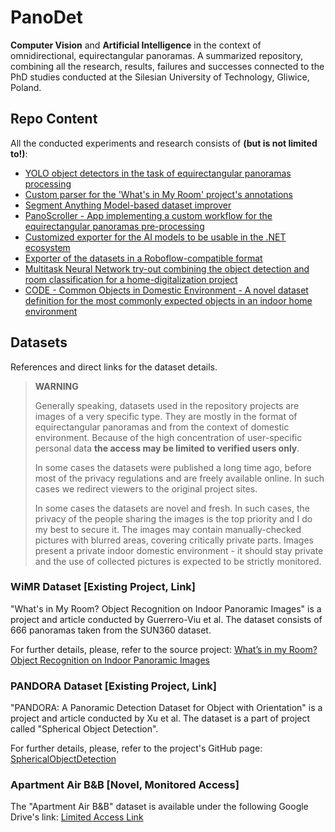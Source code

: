 # PanoDet

**Computer Vision** and **Artificial Intelligence** in the context of omnidirectional, equirectangular panoramas. A summarized repository, combining all the research, results, failures and successes connected to the PhD studies conducted at the Silesian University of Technology, Gliwice, Poland.

## Repo Content

All the conducted experiments and research consists of **(but is not limited to!)**:
- [YOLO object detectors in the task of equirectangular panoramas processing](YOLO_Object_Detection_Experiments/README.md)
- [Custom parser for the 'What's in My Room' project's annotations](WiMR_Dataset_Parser/README.md)
- [Segment Anything Model-based dataset improver](SAM_Dataset_Improver/README.md)
- [PanoScroller - App implementing a custom workflow for the equirectangular panoramas pre-processing](Pano_Scroller/README.md)
- [Customized exporter for the AI models to be usable in the .NET ecosystem](Model_Exporter/README.md)
- [Exporter of the datasets in a Roboflow-compatible format](Dataset_Exporter/README.md)
- [Multitask Neural Network try-out combining the object detection and room classification for a home-digitalization project](CODE_MTNN/README.md)
- [CODE - Common Objects in Domestic Environment - A novel dataset definition for the most commonly expected objects in an indoor home environment](CODE_55/README.md)

## Datasets
References and direct links for the dataset details.

> **WARNING**
> 
> Generally speaking, datasets used in the repository projects are images of a very specific type.
> They are mostly in the format of equirectangular panoramas and from the context of domestic environment.
> Because of the high concentration of user-specific personal data **the access may be limited to verified users only**.
> 
> In some cases the datasets were published a long time ago, before most of the privacy regulations and are freely available online.
> In such cases we redirect viewers to the original project sites.
>
> In some cases the datasets are novel and fresh.
> In such cases, the privacy of the people sharing the images is the top priority and I do my best to secure it.
> The images may contain manually-checked pictures with blurred areas, covering critically private parts.
> Images present a private indoor domestic environment - it should stay private and the use of collected pictures is expected to be strictly monitored.

### WiMR Dataset [Existing Project, Link]
"What's in My Room? Object Recognition on Indoor Panoramic Images" is a project and article conducted by Guerrero-Viu et al. The dataset consists of 666 panoramas taken from the SUN360 dataset.

For further details, please, refer to the source project:
[What’s in my Room? Object Recognition on Indoor Panoramic Images](https://webdiis.unizar.es/~jguerrer/room_OR/)

### PANDORA Dataset [Existing Project, Link]
"PANDORA: A Panoramic Detection Dataset for Object with Orientation" is a project and article conducted by Xu et al. The dataset is a part of project called "Spherical Object Detection". 

For further details, please, refer to the project's GitHub page:
[SphericalObjectDetection](https://github.com/tdsuper/SphericalObjectDetection)

### Apartment Air B&B [Novel, Monitored Access]
The "Apartment Air B&B" dataset is available under the following Google Drive's link:
[Limited Access Link](https://drive.google.com/file/d/1_JgxNAFwwSJ7MblE26UYsYJoJBrUQqWr/view?usp=sharing)
